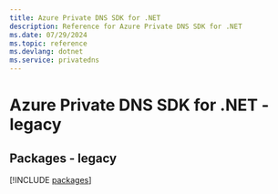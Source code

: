 ```yaml
---
title: Azure Private DNS SDK for .NET
description: Reference for Azure Private DNS SDK for .NET
ms.date: 07/29/2024
ms.topic: reference
ms.devlang: dotnet
ms.service: privatedns
---
```

# Azure Private DNS SDK for .NET - legacy
## Packages - legacy
[!INCLUDE [packages](private-dns-index.md)]